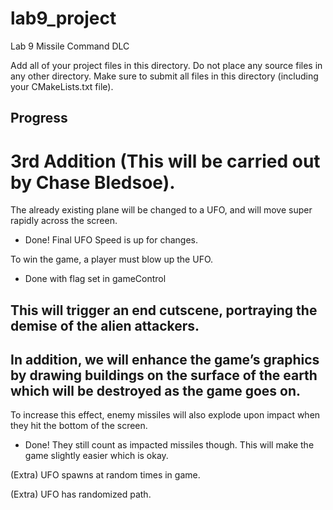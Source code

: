 # lab9_project
Lab 9 Missile Command DLC

Add all of your project files in this directory.  Do not place any source files in any other directory.  Make sure to submit all files in this directory (including your CMakeLists.txt file).

## Progress

# 3rd Addition (This will be carried out by Chase Bledsoe).
The already existing plane will be changed to a UFO, and will move super rapidly across the screen. 
- Done! Final UFO Speed is up for changes.

To win the game, a player must blow up the UFO. 
- Done with flag set in gameControl

This will trigger an end cutscene, portraying the demise of the alien attackers. 
- 

In addition, we will enhance the game’s graphics by drawing buildings on the surface of the earth which will be destroyed as the game goes on. 
- 

To increase this effect, enemy missiles will also explode upon impact when they hit the bottom of the screen.
- Done! They still count as impacted missiles though. This will make the game slightly easier which is okay.

(Extra) UFO spawns at random times in game.

(Extra) UFO has randomized path.
